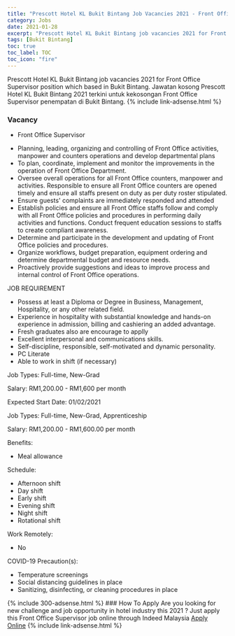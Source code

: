 ```yaml
---
title: "Prescott Hotel KL Bukit Bintang Job Vacancies 2021 - Front Office Supervisor" 
category: Jobs 
date: 2021-01-28 
excerpt: "Prescott Hotel KL Bukit Bintang job vacancies 2021 for Front Office Supervisor position which based in Bukit Bintang. Jawatan kosong Prescott Hotel KL Bukit Bintang 2021 terkini untuk kekosongan Front Office Supervisor penempatan di Bukit Bintang" 
tags: [Bukit Bintang] 
toc: true 
toc_label: TOC 
toc_icon: "fire" 
--- 
```


Prescott Hotel KL Bukit Bintang job vacancies 2021 for Front Office Supervisor position which based in Bukit Bintang. Jawatan kosong Prescott Hotel KL Bukit Bintang 2021 terkini untuk kekosongan Front Office Supervisor penempatan di Bukit Bintang. 
{% include link-adsense.html %} 
### Vacancy 
- Front Office Supervisor 
<div><ul><li>Planning, leading, organizing and controlling of Front Office activities, manpower and counters operations and develop departmental plans</li><li>To plan, coordinate, implement and monitor the improvements in the operation of Front Office Department.</li><li>Oversee overall operations for all Front Office counters, manpower and activities. Responsible to ensure all Front Office counters are opened timely and ensure all staffs present on duty as per duty roster stipulated.</li><li>Ensure guests' complaints are immediately responded and attended</li><li>Establish policies and ensure all Front Office staffs follow and comply with all Front Office policies and procedures in performing daily activities and functions. Conduct frequent education sessions to staffs to create compliant awareness.</li><li>Determine and participate in the development and updating of Front Office policies and procedures.</li><li>Organize workflows, budget preparation, equipment ordering and determine departmental budget and resource needs.</li><li>Proactively provide suggestions and ideas to improve process and internal control of Front Office operations.</li></ul><p>JOB REQUIREMENT</p><ul><li>Possess at least a Diploma or Degree in Business, Management, Hospitality, or any other related field.</li><li>Experience in hospitality with substantial knowledge and hands-on experience in admission, billing and cashiering an added advantage.</li><li>Fresh graduates also are encourage to applly</li><li>Excellent interpersonal and communications skills.</li><li>Self-discipline, responsible, self-motivated and dynamic personality.</li><li>PC Literate</li><li>Able to work in shift (if necessary)</li></ul><p>Job Types: Full-time, New-Grad</p><p>Salary: RM1,200.00 - RM1,600 per month</p><p>Expected Start Date: 01/02/2021</p><p>Job Types: Full-time, New-Grad, Apprenticeship</p><p>Salary: RM1,200.00 - RM1,600.00 per month</p><p>Benefits:</p><ul><li>Meal allowance</li></ul><p>Schedule:</p><ul><li>Afternoon shift</li><li>Day shift</li><li>Early shift</li><li>Evening shift</li><li>Night shift</li><li>Rotational shift</li></ul><p>Work Remotely:</p><ul><li>No</li></ul><p>COVID-19 Precaution(s):</p><ul><li>Temperature screenings</li><li>Social distancing guidelines in place</li><li>Sanitizing, disinfecting, or cleaning procedures in place</li></ul></div> 
{% include 300-adsense.html %} 
### How To Apply 
Are you looking for new challenge and job opportunity in hotel industry this 2021 ?
Just apply this Front Office Supervisor job online through Indeed Malaysia 
<a href="https://malaysia.indeed.com/viewjob?jk=e2e4d730b7bf1072" class="btn btn--info" target="_blank" rel="nofollow noopenner">Apply Online</a> 
{% include link-adsense.html %} 